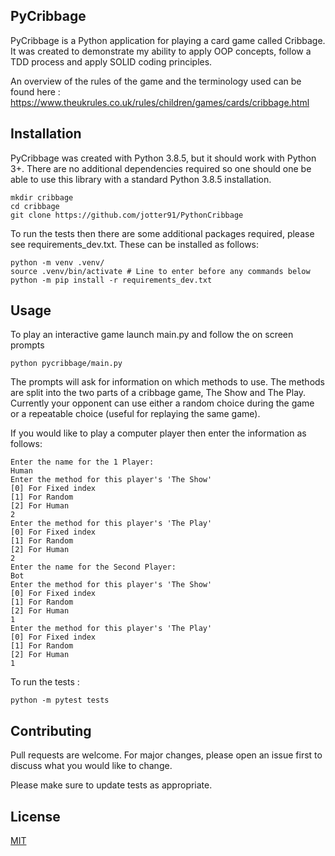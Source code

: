 
## PyCribbage

PyCribbage is a Python application for playing a card game called Cribbage. It was created to demonstrate my ability to apply OOP concepts, follow a TDD process and apply SOLID coding principles.

An overview of the rules of the game and the terminology used can be found here : https://www.theukrules.co.uk/rules/children/games/cards/cribbage.html

## Installation

PyCribbage was created with Python 3.8.5, but it should work with Python 3+. 
There are no additional dependencies required so one should one be able to use this library with a standard Python 3.8.5 installation. 

```
mkdir cribbage
cd cribbage
git clone https://github.com/jotter91/PythonCribbage
```

To run the tests then there are some additional packages required, please see requirements_dev.txt. These can be installed as follows:

```
python -m venv .venv/
source .venv/bin/activate # Line to enter before any commands below
python -m pip install -r requirements_dev.txt
```



## Usage

To play an interactive game launch main.py and follow the on screen prompts

```
python pycribbage/main.py
```

The prompts will ask for information on which methods to use. The methods are split into the two parts of a cribbage game, The Show and The Play. Currently your opponent can use either a random choice during the game or a repeatable choice (useful for replaying the same game). 

If you would like to play a computer player then enter the information as follows: 
```
Enter the name for the 1 Player:
Human
Enter the method for this player's 'The Show'
[0] For Fixed index
[1] For Random
[2] For Human
2
Enter the method for this player's 'The Play'
[0] For Fixed index
[1] For Random
[2] For Human
2
Enter the name for the Second Player:
Bot
Enter the method for this player's 'The Show'
[0] For Fixed index
[1] For Random
[2] For Human
1
Enter the method for this player's 'The Play'
[0] For Fixed index
[1] For Random
[2] For Human
1
```

To run the tests : 

```
python -m pytest tests
```

## Contributing
Pull requests are welcome. For major changes, please open an issue first to discuss what you would like to change.

Please make sure to update tests as appropriate.

## License
[MIT](https://choosealicense.com/licenses/mit/)

